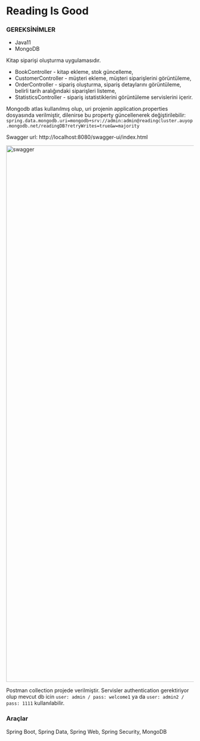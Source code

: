 
# Reading Is Good


### GEREKSİNİMLER
* Java11
* MongoDB


Kitap siparişi oluşturma uygulamasıdır.

* BookController - kitap ekleme, stok güncelleme,
* CustomerController - müşteri ekleme, müşteri siparişlerini görüntüleme,
* OrderController - sipariş oluşturma, sipariş detaylarını görüntüleme, belirli tarih aralığındaki siparişleri listeme,
* StatisticsController - sipariş istatistiklerini görüntüleme servislerini içerir.


Mongodb atlas kullanılmış olup, uri projenin application.properties dosyasında verilmiştir, dilenirse bu property güncellenerek değiştirilebilir:
`spring.data.mongodb.uri=mongodb+srv://admin:admin@readingcluster.auyop.mongodb.net/readingDB?retryWrites=true&w=majority`

Swagger url: http://localhost:8080/swagger-ui/index.html 

<img width="1440" alt="swagger" src="https://user-images.githubusercontent.com/30212327/159770815-3feea074-c0d5-4b69-9ba9-d081e058d02d.png">

Postman collection projede verilmiştir. 
Servisler authentication gerektiriyor olup mevcut db icin `user: admin / pass: welcome1` ya da `user: admin2 / pass: 1111` kullanılabilir.


### Araçlar

Spring Boot, Spring Data, Spring Web, Spring Security, MongoDB




